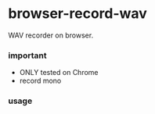 # browser-record-wav
WAV recorder on browser.

### important
- ONLY tested on Chrome
- record mono
### usage
